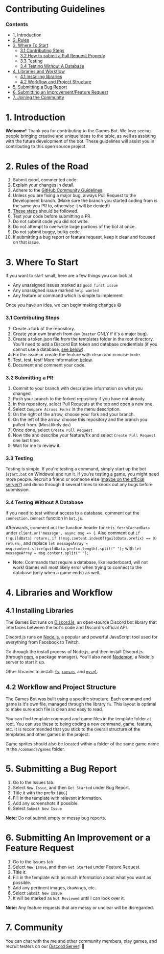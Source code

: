# Contributing Guidelines

### Contents
* [1. Introduction](#1-introduction)
* [2. Rules](#2-rules-of-the-road)
* [3. Where To Start](#3-where-to-start)
  * [3.1 Contributing Steps](#31-contributing-steps)
  * [3.2 How to submit a Pull Request Properly](#32-submitting-a-pr)
  * [3.3 Testing](#33-testing)
  * [3.4 Testing Without A Database](#34-testing-without-a-database)
* [4. Libraries and Workflow](#4-libraries-and-workflow)
  * [4.1 Installing libraries](#41-installing-libraries)
  * [4.2 Workflow and Project Structure](#42-workflow-and-project-structure)
* [5. Submitting a Bug Report](#5-submitting-a-bug-report)
* [6. Submitting an Improvement/Feature Request](#6-submitting-an-improvement-or-a-feature-request)
* [7. Joining the Community](#7-community)

# 1. Introduction
**Welcome!** Thank you for contributing to the Games Bot. We love seeing people bringing creative and unique ideas to the table, as well as assisting with the future development of the bot.
These guidelines will assist you in contributing to this open source project.

# 2. Rules of the Road
1. Submit good, commented code.
2. Explain your changes in detail.
3. Adhere to the [GitHub Community Guidelines](https://docs.github.com/en/github/site-policy/github-community-guidelines)
4. Unless you are fixing a major bug, always Pull Request to the Development branch. (Make sure the branch you started coding from is the same you PR to, otherwise it will be denied!)
5. [These steps](https://gist.github.com/MarcDiethelm/7303312) should be followed.
6. Test your code before submitting a PR.
7. Do not submit code you did not write.
8. Do not attempt to overwrite large portions of the bot at once.
9. Do not submit buggy, bulky code.
10. If submitting a bug report or feature request, keep it clear and focused on that issue.

# 3. Where To Start
If you want to start small, here are a few things you can look at.

- Any unassigned issues marked as `good first issue`
- Any unassigned issue marked `help wanted`
- Any feature or command which is simple to implement

Once you have an idea, we can begin making changes 😄

### 3.1 Contributing Steps

1. Create a fork of the repository.
2. Create your own branch from `dev` (`master` ONLY if it's a major bug).
3. Create a token.json file from the templates folder in the root directory. You'll need to add a Discord Bot token and database credientials (if you cannot use a database, [see below]()).
4. Fix the issue or create the feature with clean and concise code.
5. Test, test, test! More information [below](#33-testing).
6. Document and comment your code.

### 3.2 Submitting a PR

1. Commit to your branch with descriptive information on what you changed.
2. Push your branch to the forked repository if you have not already.
3. In this repository, select Pull Requests at the top and open a new one.
4. Select `Compare Across Forks` in the menu description.
5. On the right of the arrow, choose your fork and your branch.
6. On the left of the arrow, choose this repository and the branch you pulled from. (Most likely `dev`)
7. Once done, select `Create Pull Request`
8. Now title and describe your feature/fix and select `Create Pull Request` one last time.
9. Wait for me to review it.

### 3.3 Testing
Testing is simple. If you're testing a command, simply start up the bot (`start.bat` on Windows) and run it. If you're testing a game, you might need more people. Recruit a friend or someone else ([maybe on the official server?](https://discord.gg/gSeEYNk)) and demo through it several times to knock out any bugs before submission.

### 3.4 Testing Without A Database
If you need to test without access to a database, comment out the `connection.connect` function in `bot.js`.

Afterwards, comment out the function header for `this.fetchCachedData` under `client.on('message', async msg => {`. Also comment out ```if (!guildData) return;```, ```if (!msg.content.indexOf(guildData.prefix) == 0) return;```, and replace ```let messageArray = msg.content.slice(guildData.prefix.length).split(" ");``` with ```let messageArray = msg.content.split(" ");```

- Note: Commands that require a database, like leaderboard, will not work! Games will most likely error when trying to connect to the database (only when a game ends) as well.

# 4. Libraries and Workflow
## 4.1 Installing Libraries
The Games Bot runs on [Discord.js](https://discord.js.org/), an open-source Discord bot library that interfaces between the bot's code and Discord's official API.

Discord.js runs on [Node.js](https://nodejs.org/en/), a popular and powerful JavaScript tool used for everything from Facebook to Twitch.

Go through the install process of Node.js, and then install Discord.js (through [npm](https://www.npmjs.com/), a package manager).
You'll also need [Nodemon](https://nodemon.io/), a Node.js server to start it up.

Other libraries to install: [`fs`](https://www.npmjs.com/package/fs), [`canvas`](https://www.npmjs.com/package/canvas), and [`mysql`](https://www.npmjs.com/package/mysql).

## 4.2 Workflow and Project Structure
The Games Bot was built using a specific structure. Each command and game is it's own file, managed through the library `fs`. This layout is
optimal to make sure each file is clean and easy to read.

You can find template command and game files in the template folder at root.
You can use these to being coding a new command, game, feature, etc.
It is recommended that you stick to the overall structure of the templates and other games in the project.

Game sprites should also be located within a folder of the same game name in the `/commands/games` folder.

# 5. Submitting a Bug Report

1. Go to the Issues tab.
2. Select `New Issue`, and then `Get Started` under Bug Report.
3. Title it with the prefix `[BUG]`
4. Fill in the template with relevant information.
5. Add any screenshots if possible.
6. Select `Submit New Issue`

**Note:** Do not submit empty or messy bug reports.

# 6. Submitting An Improvement or a Feature Request

1. Go to the Issues tab
2. Select `New Issue`, and then `Get Started` under Feature Request.
3. Title it.
4. Fill in the template with as much information about what you want as possible.
5. Add any pertinent images, drawings, etc.
6. Select `Submit New Issue`
7. It will be marked as `Not Reviewed` until I can look over it.

**Note:** Any feature requests that are messy or unclear will be disregarded.

# 7. Community
You can chat with the me and other community members, play games, and recruit testers on our [Discord Server](https://discord.gg/gSeEYNk)! 🙂
